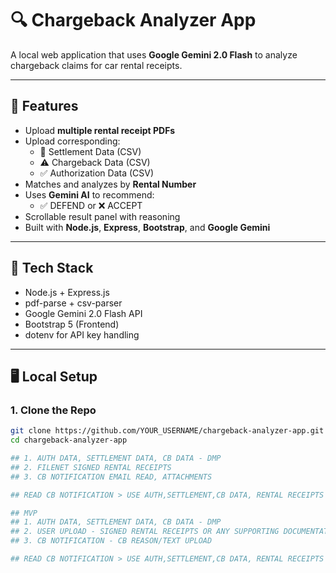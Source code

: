 # 🔍 Chargeback Analyzer App

A local web application that uses **Google Gemini 2.0 Flash** to analyze chargeback claims for car rental receipts.

---

## 🚀 Features

- Upload **multiple rental receipt PDFs**
- Upload corresponding:
  - 📄 Settlement Data (CSV)
  - ⚠️ Chargeback Data (CSV)
  - ✅ Authorization Data (CSV)
- Matches and analyzes by **Rental Number**
- Uses **Gemini AI** to recommend:
  - ✅ DEFEND or ❌ ACCEPT
- Scrollable result panel with reasoning
- Built with **Node.js**, **Express**, **Bootstrap**, and **Google Gemini**

---

## 🧰 Tech Stack

- Node.js + Express.js
- pdf-parse + csv-parser
- Google Gemini 2.0 Flash API
- Bootstrap 5 (Frontend)
- dotenv for API key handling

---

## 🖥️ Local Setup

### 1. Clone the Repo

```bash
git clone https://github.com/YOUR_USERNAME/chargeback-analyzer-app.git
cd chargeback-analyzer-app

## 1. AUTH DATA, SETTLEMENT DATA, CB DATA - DMP 
## 2. FILENET SIGNED RENTAL RECEIPTS 
## 3. CB NOTIFICATION EMAIL READ, ATTACHMENTS 

## READ CB NOTIFICATION > USE AUTH,SETTLEMENT,CB DATA, RENTAL RECEIPTS > ANALYZE > DEFEND/ACCEPT > CONFIDENCE SCORING > SUMMARY + SCORE > HITL > INITIATE EMAIL PREP > GENERATE EMAIL > HITL  USER ACCEPT AND INITIATE THE EMAIL 

## MVP 
## 1. AUTH DATA, SETTLEMENT DATA, CB DATA - DMP 
## 2. USER UPLOAD - SIGNED RENTAL RECEIPTS OR ANY SUPPORTING DOCUMENTATION 
## 3. CB NOTIFICATION - CB REASON/TEXT UPLOAD 

## READ CB NOTIFICATION > USE AUTH,SETTLEMENT,CB DATA, RENTAL RECEIPTS > ANALYZE > DEFEND/ACCEPT > CONFIDENCE SCORING > SUMMARY + SCORE > HITL > INITIATE EMAIL PREP > GENERATE EMAIL > HITL  USER ACCEPT AND INITIATE THE EMAIL 

